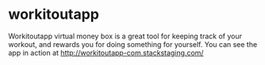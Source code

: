 # workitoutapp
Workitoutapp virtual money box is a great tool for keeping track of your workout, and rewards you for doing something for yourself.
You can see the app in action at http://workitoutapp-com.stackstaging.com/
